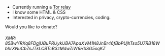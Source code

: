 - Currently running a [Tor relay](https://metrics.torproject.org/rs.html#details/A168B871E65F0CD5F094C2497DCEC0FA881C6D00)
- I know some HTML & CSS 
- Interested in privacy, crypto-currencies, coding.

Would you like to donate?
###### XMR: 85BwYRXq8FDgjUBuPRUykUBA7ApaXVM1N8JnBr46fBbPUjhTso5U7RB18WbhrXNuCb7nJTkLCBTcB3zMdwZiW6HbSG5oqKZ
